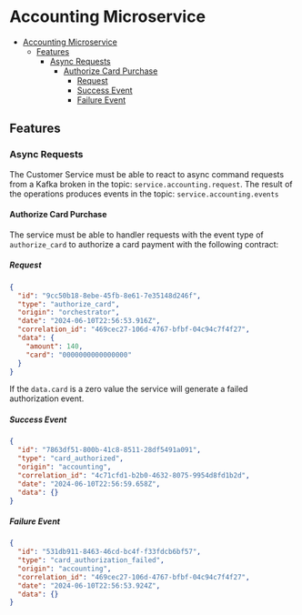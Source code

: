 # Accounting Microservice

- [Accounting Microservice](#accounting-microservice)
  - [Features](#features)
    - [Async Requests](#async-requests)
      - [Authorize Card Purchase](#authorize-card-purchase)
        - [Request](#request)
        - [Success Event](#success-event)
        - [Failure Event](#failure-event)


## Features
### Async Requests
The Customer Service must be able to react to async command requests from a Kafka broken in the topic: `service.accounting.request`. The result of the operations produces events in the topic: `service.accounting.events`

#### Authorize Card Purchase
The service must be able to handler requests with the event type of `authorize_card` to authorize a card payment with the following contract:


##### Request
```json
{
  "id": "9cc50b18-8ebe-45fb-8e61-7e35148d246f",
  "type": "authorize_card",
  "origin": "orchestrator",
  "date": "2024-06-10T22:56:53.916Z",
  "correlation_id": "469cec27-106d-4767-bfbf-04c94c7f4f27",
  "data": {
    "amount": 140,
    "card": "0000000000000000"
  }
}
```

If the `data.card` is a zero value the service will generate a failed authorization event.

##### Success Event
```json
{
  "id": "7863df51-800b-41c8-8511-28df5491a091",
  "type": "card_authorized",
  "origin": "accounting",
  "correlation_id": "4c71cfd1-b2b0-4632-8075-9954d8fd1b2d",
  "date": "2024-06-10T22:56:59.658Z",
  "data": {}
}
```

##### Failure Event
```json
{
  "id": "531db911-8463-46cd-bc4f-f33fdcb6bf57",
  "type": "card_authorization_failed",
  "origin": "accounting",
  "correlation_id": "469cec27-106d-4767-bfbf-04c94c7f4f27",
  "date": "2024-06-10T22:56:53.924Z",
  "data": {}
}
```
